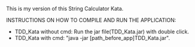 This is my version of this String Calculator Kata.


INSTRUCTIONS ON HOW TO COMPILE AND RUN THE APPLICATION:

- TDD_Kata without cmd: Run the jar file(TDD_Kata.jar) with double click.
- TDD_Kata with cmd: "java -jar [path_before_app]TDD_Kata.jar".

